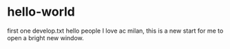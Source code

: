 # hello-world
first one
develop.txt
hello people
I love ac milan, this is a new start for me to open a bright new window. 
